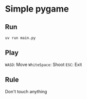 # Simple pygame

## Run

```uv run main.py```

## Play

`WASD`: Move
`WhiteSpace`: Shoot
`ESC`: Exit

## Rule

Don't touch anything

